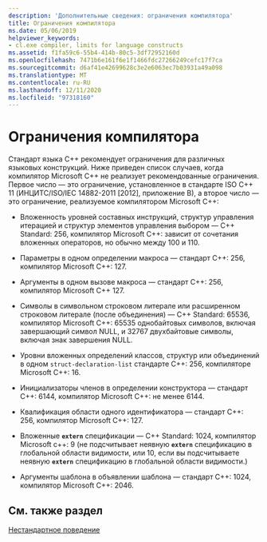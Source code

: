 ```yaml
---
description: 'Дополнительные сведения: ограничения компилятора'
title: Ограничения компилятора
ms.date: 05/06/2019
helpviewer_keywords:
- cl.exe compiler, limits for language constructs
ms.assetid: f1fa59c6-55b4-414b-80c5-3df72952160d
ms.openlocfilehash: 7471b6e161f6e1f1466fdc27266249cefc17f7ca
ms.sourcegitcommit: d6af41e42699628c3e2e6063ec7b03931a49a098
ms.translationtype: MT
ms.contentlocale: ru-RU
ms.lasthandoff: 12/11/2020
ms.locfileid: "97318160"
---
```

# <a name="compiler-limits"></a>Ограничения компилятора

Стандарт языка C++ рекомендует ограничения для различных языковых конструкций. Ниже приведен список случаев, когда компилятор Microsoft C++ не реализует рекомендованные ограничения. Первое число — это ограничение, установленное в стандарте ISO C++ 11 (ИНЦИТС/ISO/IEC 14882-2011 [2012], приложение B), а второе число — это ограничение, реализуемое компилятором Microsoft C++:

- Вложенность уровней составных инструкций, структур управления итерацией и структур элементов управления выбором — C++ Standard: 256, компилятор Microsoft C++: зависит от сочетания вложенных операторов, но обычно между 100 и 110.

- Параметры в одном определении макроса — стандарт C++: 256, компилятор Microsoft C++: 127.

- Аргументы в одном вызове макроса — стандарт C++: 256, компилятор Microsoft C++ 127.

- Символы в символьном строковом литерале или расширенном строковом литерале (после объединения) — C++ Standard: 65536, компилятор Microsoft C++: 65535 однобайтовых символов, включая завершающий символ NULL, и 32767 двухбайтовые символы, включая знак завершения NULL.

- Уровни вложенных определений классов, структур или объединений в одном `struct-declaration-list` стандарте C++: 256, компиляторе Microsoft C++: 16.

- Инициализаторы членов в определении конструктора — стандарт C++: 6144, компилятор Microsoft C++: не менее 6144.

- Квалификация области одного идентификатора — стандарт C++: 256, компилятор Microsoft C++: 127.

- Вложенные **`extern`** спецификации — C++ Standard: 1024, компилятор Microsoft c++: 9 (не подсчитывает неявную **`extern`** спецификацию в глобальной области видимости, или 10, если вы подсчитываете неявную **`extern`** спецификацию в глобальной области видимости.)

- Аргументы шаблона в объявлении шаблона — стандарт C++: 1024, компилятор Microsoft C++: 2046.

## <a name="see-also"></a>См. также раздел

[Нестандартное поведение](../cpp/nonstandard-behavior.md)
